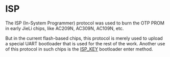 # ISP

The ISP (In-System Programmer) protocol was used to burn the OTP PROM in early JieLi chips, like AC209N, AC309N, AC109N, etc.

But in the current flash-based chips, this protocol is merely used to upload a special UART bootloader that is used for the rest of the work. Another use of this protocol in such chips is the [ISP_KEY](isp-key.md) bootloader enter method.

